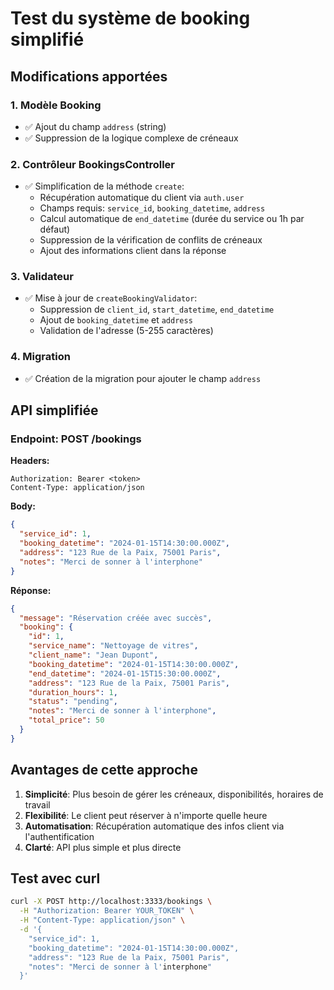 # Test du système de booking simplifié

## Modifications apportées

### 1. Modèle Booking

- ✅ Ajout du champ `address` (string)
- ✅ Suppression de la logique complexe de créneaux

### 2. Contrôleur BookingsController

- ✅ Simplification de la méthode `create`:
  - Récupération automatique du client via `auth.user`
  - Champs requis: `service_id`, `booking_datetime`, `address`
  - Calcul automatique de `end_datetime` (durée du service ou 1h par défaut)
  - Suppression de la vérification de conflits de créneaux
  - Ajout des informations client dans la réponse

### 3. Validateur

- ✅ Mise à jour de `createBookingValidator`:
  - Suppression de `client_id`, `start_datetime`, `end_datetime`
  - Ajout de `booking_datetime` et `address`
  - Validation de l'adresse (5-255 caractères)

### 4. Migration

- ✅ Création de la migration pour ajouter le champ `address`

## API simplifiée

### Endpoint: POST /bookings

**Headers:**

```
Authorization: Bearer <token>
Content-Type: application/json
```

**Body:**

```json
{
  "service_id": 1,
  "booking_datetime": "2024-01-15T14:30:00.000Z",
  "address": "123 Rue de la Paix, 75001 Paris",
  "notes": "Merci de sonner à l'interphone"
}
```

**Réponse:**

```json
{
  "message": "Réservation créée avec succès",
  "booking": {
    "id": 1,
    "service_name": "Nettoyage de vitres",
    "client_name": "Jean Dupont",
    "booking_datetime": "2024-01-15T14:30:00.000Z",
    "end_datetime": "2024-01-15T15:30:00.000Z",
    "address": "123 Rue de la Paix, 75001 Paris",
    "duration_hours": 1,
    "status": "pending",
    "notes": "Merci de sonner à l'interphone",
    "total_price": 50
  }
}
```

## Avantages de cette approche

1. **Simplicité**: Plus besoin de gérer les créneaux, disponibilités, horaires de travail
2. **Flexibilité**: Le client peut réserver à n'importe quelle heure
3. **Automatisation**: Récupération automatique des infos client via l'authentification
4. **Clarté**: API plus simple et plus directe

## Test avec curl

```bash
curl -X POST http://localhost:3333/bookings \
  -H "Authorization: Bearer YOUR_TOKEN" \
  -H "Content-Type: application/json" \
  -d '{
    "service_id": 1,
    "booking_datetime": "2024-01-15T14:30:00.000Z",
    "address": "123 Rue de la Paix, 75001 Paris",
    "notes": "Merci de sonner à l'interphone"
  }'
```
